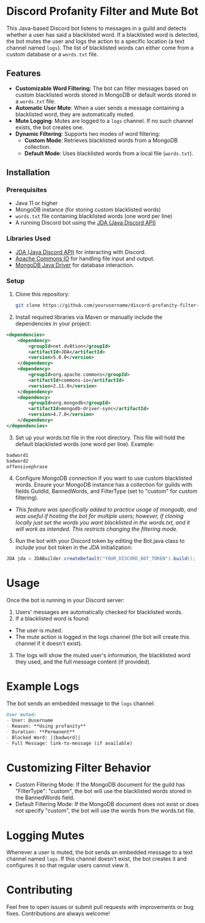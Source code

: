 # Discord Profanity Filter and Mute Bot

This Java-based Discord bot listens to messages in a guild and detects whether a user has said a blacklisted word. If a blacklisted word is detected, the bot mutes the user and logs the action to a specific location (a text channel named `logs`). The list of blacklisted words can either come from a custom database or a `words.txt` file.

## Features

- **Customizable Word Filtering**: The bot can filter messages based on custom blacklisted words stored in MongoDB or default words stored in a `words.txt` file.
- **Automatic User Mute**: When a user sends a message containing a blacklisted word, they are automatically muted.
- **Mute Logging**: Mutes are logged to a `logs` channel. If no such channel exists, the bot creates one.
- **Dynamic Filtering**: Supports two modes of word filtering:
  - **Custom Mode**: Retrieves blacklisted words from a MongoDB collection.
  - **Default Mode**: Uses blacklisted words from a local file (`words.txt`).

## Installation

### Prerequisites

- Java 11 or higher
- MongoDB instance (for storing custom blacklisted words)
- `words.txt` file containing blacklisted words (one word per line)
- A running Discord bot using the [JDA (Java Discord API)](https://github.com/DV8FromTheWorld/JDA)

### Libraries Used

- [JDA (Java Discord API)](https://github.com/DV8FromTheWorld/JDA) for interacting with Discord.
- [Apache Commons IO](https://commons.apache.org/proper/commons-io/) for handling file input and output.
- [MongoDB Java Driver](https://mongodb.github.io/mongo-java-driver/) for database interaction.

### Setup

1. Clone this repository:
   ```bash
   git clone https://github.com/yourusername/discord-profanity-filter-bot.git

2. Install required libraries via Maven or manually include the dependencies in your project:
```xml
<dependencies>
    <dependency>
        <groupId>net.dv8tion</groupId>
        <artifactId>JDA</artifactId>
        <version>5.0.0</version>
    </dependency>
    <dependency>
        <groupId>org.apache.commons</groupId>
        <artifactId>commons-io</artifactId>
        <version>2.11.0</version>
    </dependency>
    <dependency>
        <groupId>org.mongodb</groupId>
        <artifactId>mongodb-driver-sync</artifactId>
        <version>4.7.0</version>
    </dependency>
</dependencies>
```

3. Set up your words.txt file in the root directory. This file will hold the default blacklisted words (one word per line). Example:
```txt
badword1
badword2
offensivephrase
```

4. Configure MongoDB connection if you want to use custom blacklisted words. Ensure your MongoDB instance has a collection for guilds with fields GuildId, BannedWords, and FilterType (set to "custom" for custom filtering).

  * *This feature was specifically added to practice usage of mongodb, and was useful if hosting the bot for multiple users; however, if cloning locally just set the words you want blacklisted in the words.txt, and it will work as intended. This restricts changing the filtering mode.* 

5. Run the bot with your Discord token by editing the Bot.java class to include your bot token in the JDA initialization:
```java
JDA jda = JDABuilder.createDefault("YOUR_DISCORD_BOT_TOKEN").build();
```

# Usage
Once the bot is running in your Discord server:

1. Users' messages are automatically checked for blacklisted words.
2. If a blacklisted word is found:
* The user is muted.
* The mute action is logged in the logs channel (the bot will create this channel if it doesn't exist).
3. The logs will show the muted user's information, the blacklisted word they used, and the full message content (if provided).
# Example Logs
The bot sends an embedded message to the `logs` channel:

```markdown
User muted:
- User: @username
- Reason: **Using profanity**
- Duration: **Permanent**
- Blocked Word: ||badword||
- Full Message: link-to-message (if available)
```

# Customizing Filter Behavior
* Custom Filtering Mode: If the MongoDB document for the guild has "FilterType": "custom", the bot will use the blacklisted words stored in the BannedWords field.
* Default Filtering Mode: If the MongoDB document does not exist or does not specify "custom", the bot will use the words from the words.txt file.

# Logging Mutes
Whenever a user is muted, the bot sends an embedded message to a text channel named `logs`. If this channel doesn't exist, the bot creates it and configures it so that regular users cannot view it.

# Contributing
Feel free to open issues or submit pull requests with improvements or bug fixes. Contributions are always welcome!
